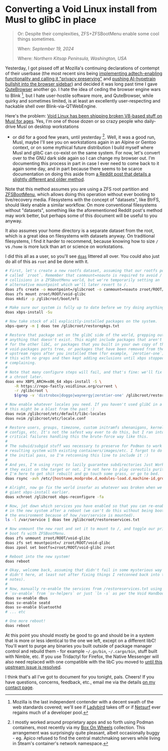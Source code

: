 # Converting a Void Linux install from Musl to glibC in place

> Or: Despite their complexities, ZFS+ZFSBootMenu enable some cool things
> sometimes.
>
> When: _September 19, 2024_
>
> Where: _Northern Kitsap Peninsula, Washington, USA_

Yesterday, I got pissed off at Mozilla's continuing declarations of contempt of
their userbase (the most recent sins being [implementing adtech-enabling
functionality and calling it "privacy
preserving"](//support.mozilla.org/en-US/kb/privacy-preserving-attribution) and
[pushing AI-hypetrain bullshit into the browser
sidebar](//www.mozilla.org/en-US/firefox/130.0/releasenotes/)) and decided it
was long past time I gave [QuteBrowser](//qutebrowser.org) another go. I hate
the idea of ceding the browser engine wars to Blink [^1], but I hate
user-hostile software more, and QuteBrowser, while quirky and sometimes
limited, is at least an excellently user-respecting and hackable shell over
Blink-via-QTWebEngine.

[^1]: Mozilla is the last independent contender with a decent swath of the web
    standards covered; we'll see if [Ladybird](//ladybird.org) takes off or if
    [Netsurf](//netsurf-browser.org) ever regains much of a developer pool.

Here's the problem: [Void Linux has been shipping broken V8-based stuff on Musl
for ages](//github.com/void-linux/void-packages/issues/29654). Yes, I'm one of
those dozen or so crazy people who daily-drive Musl on desktop workstations
- or did for a good few years, until yesterday [^2]. Well, it was a good run,
Musl, maybe I'll see you on workstations again in an Alpine or Gentoo
context, or on some mythical future distribution I build myself where Musl
and glibC can co-exist on the same system. For now, let's convert over to the
GNU dark side again so I can change my browser out. I'm documenting this
process in part in case I ever need to come back to it again some day, and in
part because there seems to be scarce documentation on doing this aside from
[a Reddit post that details a slightly different and older
method](https://www.reddit.com/r/voidlinux/comments/grm7ao/comment/frzwxmo/).

[^2]: I mostly worked around proprietary apps and so forth using Podman
    containers, most recently via my [Box On
    Wheels](//git.sr.ht/~klardotsh/box-on-wheels) collection. This arrangement
    was surprisingly quite pleasant, albeit occasionally buggy - eg. Apico
    refused to find the central matchmaking servers while living in Steam's
    container's network namespace.

Note that this method assumes you are using a ZFS root partition and
[ZFSBootMenu](//zfsbootmenu.org/), which allows doing this operation without
ever booting to live/recovery media. Filesystems with the concept of
"datasets", like BtrFS, should likely enable a similar workflow. On more
conventional filesystems without "datasets", something like the aforementioned
Reddit post's method may work better, but perhaps some of this document will be
useful to you anyway.

It also assumes your home directory is a separate dataset from the root, which
is a great idea on filesystems with datasets anyway. On traditional
filesystems, I find it harder to recommend, because knowing how to size `/` vs
`/home` is more luck than art or science on workstations.

I did this all as a user, so you'll see
[`doas`](//wiki.archlinux.org/title/Doas) littered all over. You could also
just do all of this as `root` and be done with it.

```sh
# First, let's create a new rootfs dataset, assuming that our rootfs pool is
# called `zroot`. Remember that canmount=noauto is required to avoid / mountpoint
# collisions in a ZFSBootMenu world, but we're temporarily setting an
# alternative mountpoint which we'll later revert to /.
doas zfs create -o mountpoint=/glibcroot -o canmount=noauto zroot/ROOT/void-glibc
doas zfs mount zroot/ROOT/void-glibc
doas mkdir -p /glibcroot/boot/efi

# Make sure our system is fully up to date before we try doing anything.
doas xbps-install -Su

# Now take stock of all explicitly-installed packages on the system.
xbps-query -m | doas tee /glibcroot/restorepkgs.txt

# Restore that package set on the glibC side of the world, grepping out
# anything that doesn't exist. This might include packages that aren't packaged
# for the other libC, or packages that you built in your own copy of the
# void-packages ports tree, or packages that have been removed from the
# upstream repos after you installed them (for example, `zerotier-one`). I did
# this with no greps and then kept adding exclusions until xbps stopped
# complaining.
#
# Note that many configure steps will fail, and that's fine: we'll fix them in
# a chroot later.
doas env XBPS_ARCH=x86_64 xbps-install -S \
    -R https://repo-fastly.voidlinux.org/current \
    -r /glibcroot \
    $(grep -v 'distrobox|doggo|waynergy|zerotier-one' /glibcroot/restorepkgs.txt | xargs)

# Now enable whatever locales you need. If you haven't used glibC in a while,
# this might be a blast from the past :)
doas nvim /glibcroot/etc/default/libc-locales
doas nvim /glibcroot/etc/locale.conf

# Restore users, groups, timezone, custom initramfs shenanigans, kernel module
# configs, etc. It's not the safest way ever to do this, but I ran into no
# critical failures handling this the brute-force way like this.
#
# The subuid/subgid stuff was necessary to preserve for Podman to work on the
# resulting system with existing containers/images/etc. I forgot to do this in
# the initial pass, so I'm retconning this line to include it :)
#
# And yes, I'm using rsync to lazily guarantee subdirectories Just Work whether
# they exist on the target or not. I'm not here to play coreutils purity games,
# I'm here to get shit rebuilt and go touch some grass, or go to bed.
doas rsync -avh /etc/{hostname,modprobe.d,modules-load.d,machine-id,group*,*shadow*,doas.conf,fstab,dracut*,host.conf,libao.conf,localtime,passwd*,zfs,iwd,subuid*,subgid*} /glibcroot/etc/

# Alright, now go fix the world insofar as whatever was broken when we did the
# giant xbps-install earlier.
doas xchroot /glibcroot xbps-reconfigure -fa

# Now, jot down which services you have enabled so that you can re-enable them
# in the new system after a reboot (we can't do this without being booted into
# the environment because of how /var/service is mounted).
ls -l /var/service | doas tee /glibcroot/restoreservices.txt

# Now unmount the new root and set it to mount to /, and toggle our primary
# boot fs with ZFSBootMenu.
doas zfs unmount zroot/ROOT/void-glibc
doas zfs set mountpoint=/ zroot/ROOT/void-glibc
doas zpool set bootfs=zroot/ROOT/void-glibc zroot

# Reboot into the new system!
doas reboot

# Okay, welcome back, assuming that didn't fail in some mysterious way (it
# didn't here, at least not after fixing things I retconned back into the above
# notes).
#
# Now, manually re-enable the services from /restoreservices.txt using
# `sv-enable` from `sv-helpers` or just `ln -s` as per the Void Handbook.
doas sv-enable dbus
doas sv-enable seatd
doas sv-enable bluetoothd
# ... etc

# One more reboot!
doas reboot
```

At this point you should mostly be good to go and should be in a system that is
more or less identical to the one we left, except on a different libC! You'll
want to purge any binaries you built outside of package manager control and
rebuild them - for example `~/.go/bin`, `~/.cargo/bin`, stuff built with
Nimble, etc. If you use Tridactyl for Firefox, the Native Messenger will also
need replaced with one compatible with the libC you moved to [until this
upstream issue is resolved](//github.com/tridactyl/native_messenger/issues/50).

I think that's all I've got to document for you tonight, pals. Cheers! If you
have questions, concerns, feedback, etc., email me via the details [on my
contact page](/contact).
